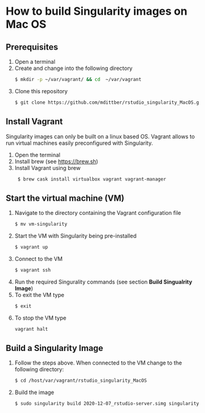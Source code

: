 # How to build Singularity images on Mac OS

## Prerequisites

1. Open a terminal
2. Create and change into the following directory
   ```bash
   $ mkdir -p ~/var/vagrant/ && cd  ~/var/vagrant
   ```
3. Clone this repository
   ```bash
   $ git clone https://github.com/mdittber/rstudio_singularity_MacOS.git
   ```

## Install Vagrant

Singularity images can only be built on a linux based OS.
Vagrant allows to run virtual machines easily preconfigured with Singularity.

1. Open the terminal
2. Install brew (see https://brew.sh)
3. Install Vagrant using brew
   ```bash
	$ brew cask install virtualbox vagrant vagrant-manager
   ```


## Start the virtual machine (VM)

1. Navigate to the directory containing the Vagrant configuration file
   ```bash
   $ mv vm-singularity
   ```
2. Start the VM with Singularity being pre-installed
   ```bash
   $ vagrant up
   ```
3. Connect to the VM
   ```bash
   $ vagrant ssh
   ```
4. Run the required Singurality commands (see section **Build Singualrity Image**)
5. To exit the VM type 
   ```bash
   $ exit
   ```
6. To stop the VM type
   ```bash
   vagrant halt
   ```


## Build a Singularity Image

1. Follow the steps above. When connected to the VM change to the following directory:
   ```bash
   $ cd /host/var/vagrant/rstudio_singularity_MacOS
   ```
2. Build the image
   ```bash
   $ sudo singularity build 2020-12-07_rstudio-server.simg singularity/2020-12-07_rstudio-server.def
   ```
